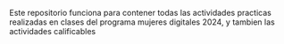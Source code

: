 Este repositorio funciona para contener todas las actividades practicas realizadas en clases del programa mujeres digitales 2024, y tambien las actividades calificables